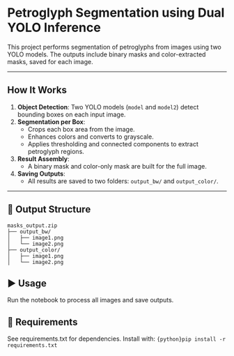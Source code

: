 # Petroglyph Segmentation using Dual YOLO Inference

This project performs segmentation of petroglyphs from images using two YOLO models. The outputs include binary masks and color-extracted masks, saved for each image.

---

## How It Works

1. **Object Detection**: Two YOLO models (`model` and `model2`) detect bounding boxes on each input image.
2. **Segmentation per Box**:
   - Crops each box area from the image.
   - Enhances colors and converts to grayscale.
   - Applies thresholding and connected components to extract petroglyph regions.
3. **Result Assembly**:
   - A binary mask and color-only mask are built for the full image.
4. **Saving Outputs**:
   - All results are saved to two folders: `output_bw/` and `output_color/`.

---

## 📁 Output Structure

```
masks_output.zip
├── output_bw/
│   ├── image1.png 
│   └── image2.png
├── output_color/
│   ├── image1.png 
│   └── image2.png
```

## ▶️ Usage

Run the notebook to process all images and save outputs.

## 🔧 Requirements
See requirements.txt for dependencies. Install with:
```{python}pip install -r requirements.txt```
